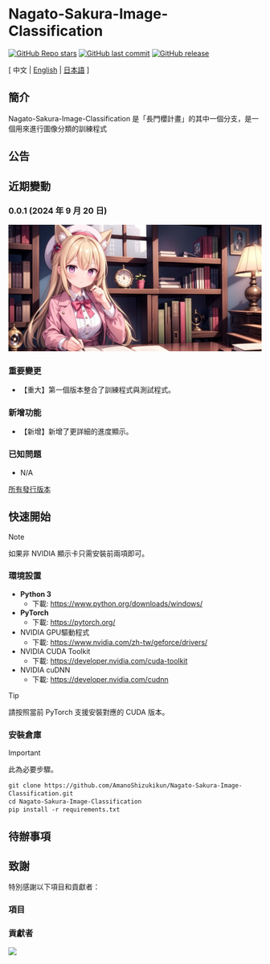 # Nagato-Sakura-Image-Classification

[![GitHub Repo stars](https://img.shields.io/github/stars/AmanoShizukikun/Nagato-Sakura-Image-Classification?style=social)](https://github.com/AmanoShizukikun/Nagato-Sakura-Image-Classification/stargazers)
[![GitHub last commit](https://img.shields.io/github/last-commit/AmanoShizukikun/Nagato-Sakura-Image-Classification)](https://github.com/AmanoShizukikun/Nagato-Sakura-Image-Classification/commits/main)
[![GitHub release](https://img.shields.io/github/v/release/AmanoShizukikun/Nagato-Sakura-Image-Classification)](https://github.com/AmanoShizukikun/Nagato-Sakura-Image-Classification/releases)

\[ 中文 | [English](https://github.com/AmanoShizukikun/Nagato-Sakura-Image-Classification/blob/main/assets/docs/README_en.md) | [日本語](https://github.com/AmanoShizukikun/Nagato-Sakura-Image-Classification/blob/main/assets/docs/README_jp.md) \]

## 簡介
Nagato-Sakura-Image-Classification 是「長門櫻計畫」的其中一個分支，是一個用來進行圖像分類的訓練程式

## 公告

## 近期變動
### 0.0.1 (2024 年 9 月 20 日)
![t2i](https://github.com/AmanoShizukikun/Nagato-Sakura-Image-Classification/blob/main/assets/preview/0.0.1.jpg)
### 重要變更
- 【重大】第一個版本整合了訓練程式與測試程式。
### 新增功能
- 【新增】新增了更詳細的進度顯示。
### 已知問題
- N/A

[所有發行版本](https://github.com/AmanoShizukikun/Nagato-Sakura-Image-Classification/blob/main/assets/docs/Changelog.md)

## 快速開始
> [!NOTE]
> 如果非 NVIDIA 顯示卡只需安裝前兩項即可。
### 環境設置
- **Python 3**
  - 下載: https://www.python.org/downloads/windows/
- **PyTorch**
  - 下載: https://pytorch.org/
- NVIDIA GPU驅動程式
  - 下載: https://www.nvidia.com/zh-tw/geforce/drivers/
- NVIDIA CUDA Toolkit
  - 下載: https://developer.nvidia.com/cuda-toolkit
- NVIDIA cuDNN
  - 下載: https://developer.nvidia.com/cudnn
> [!TIP]
> 請按照當前 PyTorch 支援安裝對應的 CUDA 版本。

### 安裝倉庫
> [!IMPORTANT]
> 此為必要步驟。
```shell
git clone https://github.com/AmanoShizukikun/Nagato-Sakura-Image-Classification.git
cd Nagato-Sakura-Image-Classification
pip install -r requirements.txt
```

## 待辦事項
## 致謝
特別感謝以下項目和貢獻者：
### 項目
### 貢獻者
<a href="https://github.com/AmanoShizukikun/Nagato-Sakura-Image-Classification/graphs/contributors" target="_blank">
  <img src="https://contrib.rocks/image?repo=AmanoShizukikun/Nagato-Sakura-Image-Classification" />
</a>